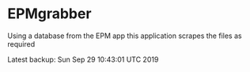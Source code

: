 # EPMgrabber
Using a database from the EPM app this application scrapes the files as required


Latest backup: Sun Sep 29 10:43:01 UTC 2019
